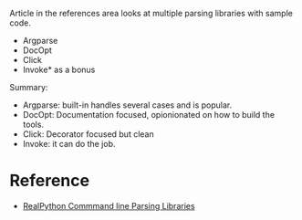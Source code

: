 Article in the references area looks at multiple parsing libraries with sample code.

- Argparse
- DocOpt
- Click
- Invoke* as a bonus

Summary:
- Argparse: built-in handles several cases and is popular.
- DocOpt: Documentation focused, opionionated on how to build the tools.
- Click: Decorator focused but clean
- Invoke: it can do the job.

# Reference
- [RealPython Commmand line Parsing Libraries](https://realpython.com/comparing-python-command-line-parsing-libraries-argparse-docopt-click/#:~:text=Argparse%20To%20add%20an%20argument%20to%20a%20subcommand,the%20set_defaults%20method%20to%20set%20a%20default%20function.)
